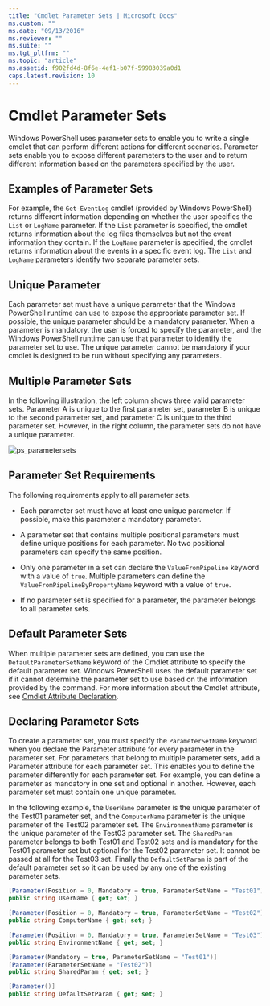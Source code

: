 ```yaml
---
title: "Cmdlet Parameter Sets | Microsoft Docs"
ms.custom: ""
ms.date: "09/13/2016"
ms.reviewer: ""
ms.suite: ""
ms.tgt_pltfrm: ""
ms.topic: "article"
ms.assetid: f902fd4d-8f6e-4ef1-b07f-59983039a0d1
caps.latest.revision: 10
---
```

# Cmdlet Parameter Sets

Windows PowerShell uses parameter sets to enable you to write a single cmdlet that can perform different actions for different scenarios. Parameter sets enable you to expose different parameters to the user and to return different information based on the parameters specified by the user.

## Examples of Parameter Sets

For example, the `Get-EventLog` cmdlet (provided by Windows PowerShell) returns different information depending on whether the user specifies the `List` or `LogName` parameter. If the `List` parameter is specified, the cmdlet returns information about the log files themselves but not the event information they contain. If the `LogName` parameter is specified, the cmdlet returns information about the events in a specific event log. The `List` and `LogName` parameters identify two separate parameter sets.

## Unique Parameter

Each parameter set must have a unique parameter that the Windows PowerShell runtime can use to expose the appropriate parameter set. If possible, the unique parameter should be a mandatory parameter. When a parameter is mandatory, the user is forced to specify the parameter, and the Windows PowerShell runtime can use that parameter to identify the parameter set to use. The unique parameter cannot be mandatory if your cmdlet is designed to be run without specifying any parameters.

## Multiple Parameter Sets

In the following illustration, the left column shows three valid parameter sets. Parameter A is unique to the first parameter set, parameter B is unique to the second parameter set, and parameter C is unique to the third parameter set. However, in the right column, the parameter sets do not have a unique parameter.

![ps_parametersets](../media/ps-parametersets.gif)

## Parameter Set Requirements

The following requirements apply to all parameter sets.

- Each parameter set must have at least one unique parameter. If possible, make this parameter a mandatory parameter.

- A parameter set that contains multiple positional parameters must define unique positions for each parameter. No two positional parameters can specify the same position.

- Only one parameter in a set can declare the `ValueFromPipeline` keyword with a value of `true`. Multiple parameters can define the `ValueFromPipelineByPropertyName` keyword with a value of `true`.

- If no parameter set is specified for a parameter, the parameter belongs to all parameter sets.

## Default Parameter Sets

When multiple parameter sets are defined, you can use the `DefaultParameterSetName` keyword of the Cmdlet attribute to specify the default parameter set. Windows PowerShell uses the default parameter set if it cannot determine the parameter set to use based on the information provided by the command. For more information about the Cmdlet attribute, see [Cmdlet Attribute Declaration](./cmdlet-attribute-declaration.md).

## Declaring Parameter Sets

To create a parameter set, you must specify the `ParameterSetName` keyword when you declare the Parameter attribute for every parameter in the parameter set. For parameters that belong to multiple parameter sets, add a Parameter attribute for each parameter set. This enables you to define the parameter differently for each parameter set. For example, you can define a parameter as mandatory in one set and optional in another. However, each parameter set must contain one unique parameter.

In the following example, the `UserName` parameter is the unique parameter of the Test01 parameter set, and the `ComputerName` parameter is the unique parameter of the Test02 parameter set. The `EnvironmentName` parameter is the unique parameter of the Test03 parameter set. The `SharedParam` parameter belongs to both Test01 and Test02 sets and is mandatory for the Test01 parameter set but optional for the Test02 parameter set.  It cannot be passed at all for the Test03 set.  Finally the `DefaultSetParam` is part of the default parameter set so it can be used by any one of the existing parameter sets.

```csharp
[Parameter(Position = 0, Mandatory = true, ParameterSetName = "Test01")]
public string UserName { get; set; }

[Parameter(Position = 0, Mandatory = true, ParameterSetName = "Test02")]
public string ComputerName { get; set; }

[Parameter(Position = 0, Mandatory = true, ParameterSetName = "Test03")]
public string EnvironmentName { get; set; }

[Parameter(Mandatory = true, ParameterSetName = "Test01")]
[Parameter(ParameterSetName = "Test02")]
public string SharedParam { get; set; }

[Parameter()]
public string DefaultSetParam { get; set; }
```
